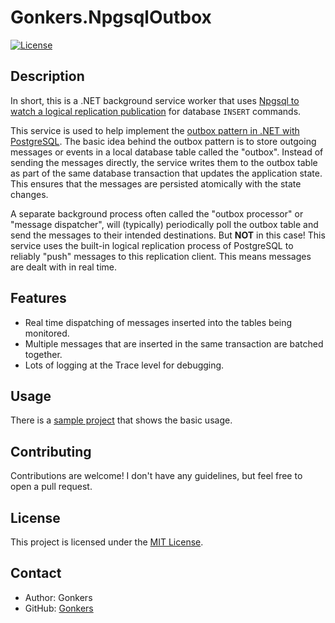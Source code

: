 # Gonkers.NpgsqlOutbox

[![License](https://img.shields.io/badge/license-MIT-blue.svg)](LICENSE)

## Description

In short, this is a .NET background service worker that uses [Npgsql to watch a logical replication publication](https://www.npgsql.org/doc/replication.html) for database `INSERT` commands.

This service is used to help implement the [outbox pattern in .NET with PostgreSQL](https://event-driven.io/en/push_based_outbox_pattern_with_postgres_logical_replication/).
The basic idea behind the outbox pattern is to store outgoing messages or events in a 
local database table called the "outbox". Instead of sending the messages directly, 
the service writes them to the outbox table as part of the same database transaction 
that updates the application state. This ensures that the messages are persisted 
atomically with the state changes.

A separate background process often called the "outbox processor" or "message 
dispatcher", will (typically) periodically poll the outbox table and send 
the messages to their intended destinations. But __NOT__ in this case! This service
uses the built-in logical replication process of PostgreSQL to reliably "push" 
messages to this replication client. This means messages are dealt with in real time.

## Features

- Real time dispatching of messages inserted into the tables being monitored.
- Multiple messages that are inserted in the same transaction are batched together.
- Lots of logging at the Trace level for debugging.

## Usage

There is a [sample project](./samples/OutboxWorker/) that shows the basic usage.

## Contributing

Contributions are welcome! I don't have any guidelines, but feel free to open a
pull request.

## License

This project is licensed under the [MIT License](LICENSE).

## Contact

- Author: Gonkers
- GitHub: [Gonkers](https://github.com/gonkers)
